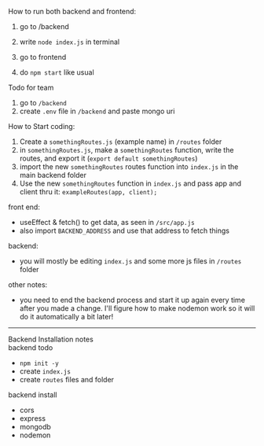 How to run both backend and frontend:
1. go to /backend
2. write `node index.js` in terminal

3. go to frontend
4. do `npm start` like usual

Todo for team
1. go to `/backend`
2. create `.env` file in `/backend` and paste mongo uri

How to Start coding:
1. Create a `somethingRoutes.js` (example name)  in `/routes` folder
2. in `somethingRoutes.js`, make a `somethingRoutes` function, write the routes, and export it (`export default somethingRoutes`)
3. import the new `somethingRoutes` routes function into `index.js` in the main backend folder
4. Use the new `somethingRoutes` function in `index.js` and pass app and client thru it: `exampleRoutes(app, client);`

front end:<br>
* useEffect & fetch() to get data, as seen in `/src/app.js`
* also import `BACKEND_ADDRESS` and use that address to fetch things

backend:<br>
* you will mostly be editing `index.js` and some more js files in `/routes` folder

other notes:
* you need to end the backend process and start it up again every time after you made a change. I'll figure how to make nodemon work so it will do it automatically a bit later! 

--------------------------------------------------------
Backend Installation notes<br>
backend todo
* `npm init -y`
* create `index.js`
* create `routes` files and folder 

backend install
* cors
* express
* mongodb
* nodemon





 